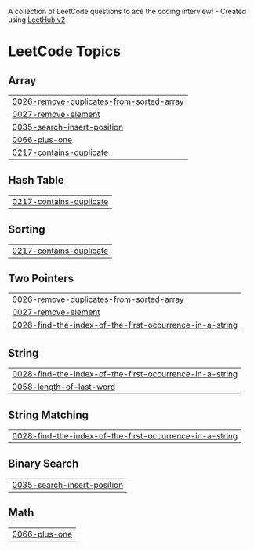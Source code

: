 A collection of LeetCode questions to ace the coding interview! - Created using [LeetHub v2](https://github.com/arunbhardwaj/LeetHub-2.0)
<!---LeetCode Topics Start-->
# LeetCode Topics
## Array
|  |
| ------- |
| [0026-remove-duplicates-from-sorted-array](https://github.com/AndreCarneiro00/LeetCode/tree/master/0026-remove-duplicates-from-sorted-array) |
| [0027-remove-element](https://github.com/AndreCarneiro00/LeetCode/tree/master/0027-remove-element) |
| [0035-search-insert-position](https://github.com/AndreCarneiro00/LeetCode/tree/master/0035-search-insert-position) |
| [0066-plus-one](https://github.com/AndreCarneiro00/LeetCode/tree/master/0066-plus-one) |
| [0217-contains-duplicate](https://github.com/AndreCarneiro00/LeetCode/tree/master/0217-contains-duplicate) |
## Hash Table
|  |
| ------- |
| [0217-contains-duplicate](https://github.com/AndreCarneiro00/LeetCode/tree/master/0217-contains-duplicate) |
## Sorting
|  |
| ------- |
| [0217-contains-duplicate](https://github.com/AndreCarneiro00/LeetCode/tree/master/0217-contains-duplicate) |
## Two Pointers
|  |
| ------- |
| [0026-remove-duplicates-from-sorted-array](https://github.com/AndreCarneiro00/LeetCode/tree/master/0026-remove-duplicates-from-sorted-array) |
| [0027-remove-element](https://github.com/AndreCarneiro00/LeetCode/tree/master/0027-remove-element) |
| [0028-find-the-index-of-the-first-occurrence-in-a-string](https://github.com/AndreCarneiro00/LeetCode/tree/master/0028-find-the-index-of-the-first-occurrence-in-a-string) |
## String
|  |
| ------- |
| [0028-find-the-index-of-the-first-occurrence-in-a-string](https://github.com/AndreCarneiro00/LeetCode/tree/master/0028-find-the-index-of-the-first-occurrence-in-a-string) |
| [0058-length-of-last-word](https://github.com/AndreCarneiro00/LeetCode/tree/master/0058-length-of-last-word) |
## String Matching
|  |
| ------- |
| [0028-find-the-index-of-the-first-occurrence-in-a-string](https://github.com/AndreCarneiro00/LeetCode/tree/master/0028-find-the-index-of-the-first-occurrence-in-a-string) |
## Binary Search
|  |
| ------- |
| [0035-search-insert-position](https://github.com/AndreCarneiro00/LeetCode/tree/master/0035-search-insert-position) |
## Math
|  |
| ------- |
| [0066-plus-one](https://github.com/AndreCarneiro00/LeetCode/tree/master/0066-plus-one) |
<!---LeetCode Topics End-->
